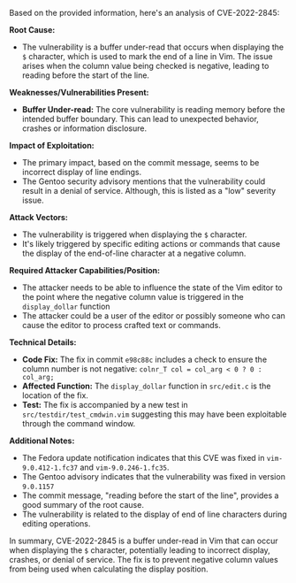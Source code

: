 Based on the provided information, here's an analysis of CVE-2022-2845:

**Root Cause:**

*   The vulnerability is a buffer under-read that occurs when displaying the `$` character, which is used to mark the end of a line in Vim. The issue arises when the column value being checked is negative, leading to reading before the start of the line.

**Weaknesses/Vulnerabilities Present:**

*   **Buffer Under-read:** The core vulnerability is reading memory before the intended buffer boundary. This can lead to unexpected behavior, crashes or information disclosure.

**Impact of Exploitation:**

*   The primary impact, based on the commit message, seems to be incorrect display of line endings.  
*   The Gentoo security advisory mentions that the vulnerability could result in a denial of service. Although, this is listed as a "low" severity issue.

**Attack Vectors:**

*   The vulnerability is triggered when displaying the `$` character.
*   It's likely triggered by specific editing actions or commands that cause the display of the end-of-line character at a negative column.

**Required Attacker Capabilities/Position:**

*   The attacker needs to be able to influence the state of the Vim editor to the point where the negative column value is triggered in the `display_dollar` function
*  The attacker could be a user of the editor or possibly someone who can cause the editor to process crafted text or commands.

**Technical Details:**

*   **Code Fix:** The fix in commit `e98c88c` includes a check to ensure the column number is not negative: `colnr_T col = col_arg < 0 ? 0 : col_arg;`
*   **Affected Function:** The `display_dollar` function in `src/edit.c` is the location of the fix.
*   **Test:** The fix is accompanied by a new test in `src/testdir/test_cmdwin.vim` suggesting this may have been exploitable through the command window.

**Additional Notes:**

*   The Fedora update notification indicates that this CVE was fixed in `vim-9.0.412-1.fc37` and `vim-9.0.246-1.fc35`.
*   The Gentoo advisory indicates that the vulnerability was fixed in version `9.0.1157`
*   The commit message, "reading before the start of the line", provides a good summary of the root cause.
*   The vulnerability is related to the display of end of line characters during editing operations.

In summary, CVE-2022-2845 is a buffer under-read in Vim that can occur when displaying the `$` character, potentially leading to incorrect display, crashes, or denial of service. The fix is to prevent negative column values from being used when calculating the display position.